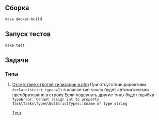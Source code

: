 
## Сборка

`make docker-build`

## Запуск тестов

`make test`

## Задачи

### Типы
1. [Отсутствие строгой типизации в php](src/Tasks/Types/NotStrictTypes.php)
   При отсутствии директивы `declare(strict_types=1)` в классе тип число будет автоматически преобразовано в строку
   Если подсунуть другие типы будет ошибка `TypeError: Cannot assign int to property Task\Tasks\Types\NotStrictTypes::$name of type string`
   
   [Тест](tests/Tasks/Types/NotStrictTypesTest.php) 

